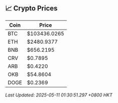 ## 📈 Crypto Prices

| Coin | Price |
| ---- | ----- |
| BTC | $103436.0265 |
| ETH | $2480.9377 |
| BNB | $656.2195 |
| CRV | $0.7895 |
| ARB | $0.4220 |
| OKB | $54.8604 |
| DOGE | $0.2369 |

_Last Updated: 2025-05-11 01:30:51.297 +0800 HKT_